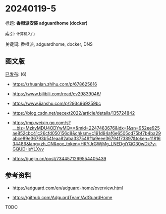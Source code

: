 # 20240119-5

标题:
**香橙派安装 adguardhome (docker)**

索引: `计算机入门`

关键词: 香橙派, adguardhome, docker, DNS


## 图文版

[已发布](./a.md): (6)

+ <https://zhuanlan.zhihu.com/p/678625616>
+ <https://www.bilibili.com/read/cv29839046/>
+ <https://www.jianshu.com/p/293c969259bc>
+ <https://blog.csdn.net/secext2022/article/details/135724842>

+ <https://mp.weixin.qq.com/s?__biz=MzkyMDU4ODYwMQ==&mid=2247483676&idx=1&sn=952ee925ae852cbc41c26cfd050156d8&chksm=c191d94af6e6505cd75bf7b4ba29abce89e36793b54feaa82aba337549f1a9eee36794f73897&token=1181634486&lang=zh_CN&poc_token=HKYJrGWjMg_LNEDgjYQO30wDk7y-GQUD-IsYLXvv>

+ <https://juejin.cn/post/7344571269554405439>


## 参考资料

+ <https://adguard.com/en/adguard-home/overview.html>

+ <https://github.com/AdguardTeam/AdGuardHome>

TODO
